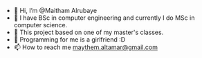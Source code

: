 - 👋 Hi, I’m @Maitham Alrubaye
- 👀 I have BSc in computer engineering and currently I do MSc in computer science. 
- 🌱 This project based on one of my master's classes.
- 💞️ Programming for me is a girlfriend :D
- 📫 How to reach me maythem.altamar@gmail.com
